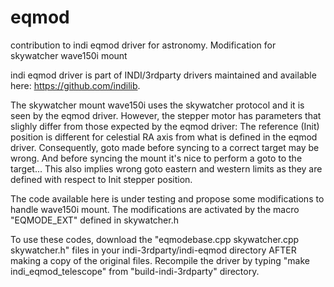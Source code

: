 # eqmod
contribution to indi eqmod driver for astronomy. Modification for skywatcher wave150i mount

indi eqmod driver is part of INDI/3rdparty drivers maintained and available here: https://github.com/indilib.

The skywatcher mount wave150i uses the skywatcher protocol and it is seen by the eqmod driver.
However, the stepper motor has parameters that slighly differ from those expected by the eqmod driver:
The reference (Init) position is different for celestial RA axis from what is defined in the eqmod driver.
Consequently, goto made before syncing to a correct target may be wrong. And before syncing the mount it's nice to perform a goto to the target...
This also implies wrong goto eastern and western limits as they are defined with respect to Init stepper position.

The code available here is under testing and propose some modifications to handle wave150i mount.
The modifications are activated by the macro "EQMODE_EXT" defined in skywatcher.h

To use these codes, download the "eqmodebase.cpp skywatcher.cpp skywatcher.h" files in your indi-3rdparty/indi-eqmod directory AFTER making a copy of the original files. Recompile the driver by typing "make indi_eqmod_telescope" from "build-indi-3rdparty" directory.

